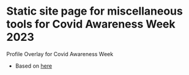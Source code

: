 # Static site page for miscellaneous tools for Covid Awareness Week 2023
Profile Overlay for Covid Awareness Week

* Based on [here](https://medium.com/part-time-optimism/make-your-own-profile-picture-overlay-b532f0877b92#.az6oid855)
